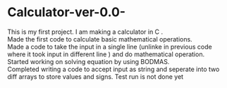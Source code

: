 # Calculator-ver-0.0-
This is my first project. I am making a calculator in C .<br/>
Made the first code to calculate basic mathematical operations.<br/>
Made a code to take the input in a single line (unlinke in previous code where it took input in different line ) and do mathematical operation. <br/>
Started working on solving equation by using BODMAS.<br/>
Completed writing a code to accept input as string and seperate into two diff arrays to store values and signs.
Test run is not done yet